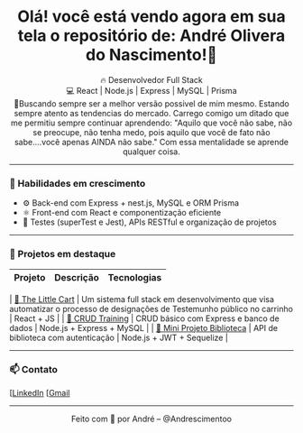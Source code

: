 <h1 align="center">Olá! você está vendo agora em sua tela o repositório de: André Olivera do Nascimento!👋</h1>

<p align="center">
  🔥 Desenvolvedor Full Stack <br />
  💻 React | Node.js | Express | MySQL | Prisma <br />
  🚀Buscando sempre ser a melhor versão possivel de mim mesmo.
  Estando sempre atento as tendencias do mercado.
  Carrego comigo um ditado que me permitiu sempre continuar aprendendo:
  "Aquilo que você não sabe, não se preocupe, não tenha medo, pois aquilo que você de fato
  não sabe....você apenas AINDA não sabe."
  Com essa mentalidade se aprende qualquer coisa.
</p>

---

### 🧠 Habilidades em crescimento

- ⚙️ Back-end com Express + nest.js, MySQL e ORM Prisma
- ⚛️ Front-end com React e componentização eficiente
- 🧪 Testes (superTest e Jest), APIs RESTful e organização de projetos

---

### 📌 Projetos em destaque

| Projeto | Descrição | Tecnologias |
|--------|-----------|-------------|

| [🔗 The Little Cart](https://github.com/Andrescimentoo/theLittleCart) | Um sistema full stack em desenvolvimento que visa automatizar o processo de designações de Testemunho público no carrinho | React + JS |
| [🔗 CRUD Training](https://github.com/Andrescimentoo/CrudTraning) | CRUD básico com Express e banco de dados | Node.js + Express + MySQL |
| [🔗 Mini Projeto Biblioteca](https://github.com/Andrescimentoo/MiniProjetoM4_LibraryAPI) | API de biblioteca com autenticação | Node.js + JWT + Sequelize |

---

### 📫 Contato
[[LinkedIn](https://www.linkedin.com/in/andrenacimento?utm_source=share&utm_campaign=share_via&utm_content=profile&utm_medium=android_app)
[[Gmail](1914andre@gmail.com)

---

<div align="center">
  Feito com 💙 por André – @Andrescimentoo
</div>
